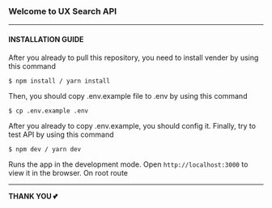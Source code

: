 ### Welcome to UX Search API

---

#### INSTALLATION GUIDE

After you already to pull this repository, you need to install vender by using this command

```
$ npm install / yarn install
```

Then, you should copy .env.example file to .env by using this command

```
$ cp .env.example .env
```

After you already to copy .env.example, you should config it. Finally, try to test API by using this command

```
$ npm dev / yarn dev
```

Runs the app in the development mode. Open ```http://localhost:3000``` to view it in the browser. On root route

---

**THANK YOU 💕**
